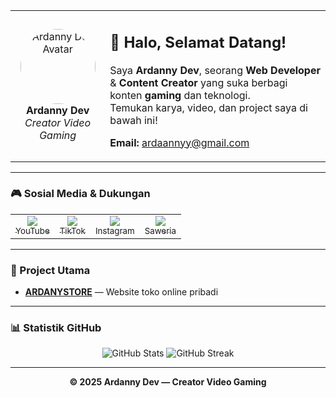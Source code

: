 <!-- README.md untuk profil ardannydev -->

<table align="center" width="100%">
  <tr>
    <td align="center" width="30%">
      <img src="https://avatars.githubusercontent.com/u/141151527?v=4" width="120" style="border-radius:50%;" alt="Ardanny Dev Avatar">
      <br>
      <b>Ardanny Dev</b>
      <br>
      <i>Creator Video Gaming</i>
    </td>
    <td width="70%">
      <h2>👋 Halo, Selamat Datang!</h2>
      <p>
        Saya <b>Ardanny Dev</b>, seorang <b>Web Developer</b> & <b>Content Creator</b> yang suka berbagi konten <b>gaming</b> dan teknologi.<br>
        Temukan karya, video, dan project saya di bawah ini!
      </p>
      <p>
        <b>Email:</b> <a href="mailto:ardaannyy@gmail.com">ardaannyy@gmail.com</a>
      </p>
    </td>
  </tr>
</table>

---

### 🎮 Sosial Media & Dukungan

<table>
  <tr>
    <td align="center">
      <a href="https://www.youtube.com/channel/UC_HCI02Lu4sCLH2j7soRWQg">
        <img src="https://img.shields.io/badge/YouTube-FF0000?style=for-the-badge&logo=youtube&logoColor=white"><br>
        <sub>YouTube</sub>
      </a>
    </td>
    <td align="center">
      <a href="https://www.tiktok.com/@daannyy62">
        <img src="https://img.shields.io/badge/TikTok-000000?style=for-the-badge&logo=tiktok&logoColor=white"><br>
        <sub>TikTok</sub>
      </a>
    </td>
    <td align="center">
      <a href="https://www.instagram.com/ardaannyy/">
        <img src="https://img.shields.io/badge/Instagram-E4405F?style=for-the-badge&logo=instagram&logoColor=white"><br>
        <sub>Instagram</sub>
      </a>
    </td>
    <td align="center">
      <a href="https://saweria.co/danny62">
        <img src="https://img.shields.io/badge/Saweria-FFD700?style=for-the-badge&logo=buymeacoffee&logoColor=black"><br>
        <sub>Saweria</sub>
      </a>
    </td>
  </tr>
</table>

---

### 🛒 Project Utama

- [**ARDANYSTORE**](https://github.com/ardannydev/ardannystore) — Website toko online pribadi

---

### 📊 Statistik GitHub

<p align="center">
  <img src="https://github-readme-stats.vercel.app/api?username=ardannydev&show_icons=true&theme=gruvbox" alt="GitHub Stats" />
  <img src="https://github-readme-streak-stats.herokuapp.com/?user=ardannydev&theme=gruvbox" alt="GitHub Streak" />
</p>

---

<p align="center">
  <b>© 2025 Ardanny Dev — Creator Video Gaming</b>
</p>
